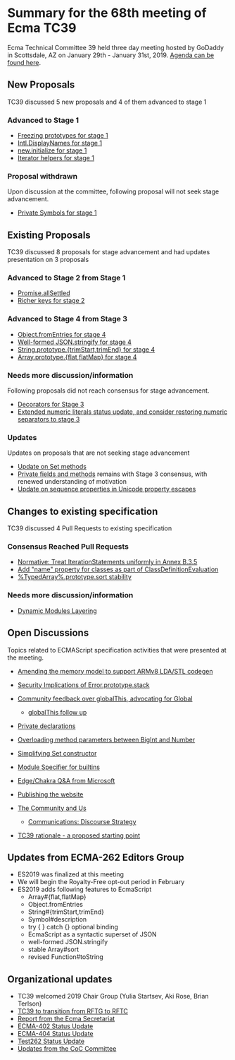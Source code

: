 # Summary for the 68th meeting of Ecma TC39

Ecma Technical Committee 39 held three day meeting hosted by GoDaddy in Scottsdale, AZ on January 29th - January 31st, 2019. [Agenda can be found here](https://github.com/tc39/agendas/blob/master/2019/01.md).

## New Proposals
TC39 discussed 5 new proposals and 4 of them advanced to stage 1
### Advanced to Stage 1
- [Freezing prototypes for stage 1](jan-31.md#freezing-prototypes-for-stage-1) 
- [Intl.DisplayNames for stage 1](jan-31.md#intldisplaynames-for-stage-1)
- [new.initialize for stage 1](jan-31.md#newinitialize-for-stage-1)
- [Iterator helpers for stage 1](jan-31.md#iterator-helpers-for-stage-1)
### Proposal withdrawn
Upon discussion at the committee, following proposal will not seek stage advancement.
- [Private Symbols for stage 1](jan-31.md#private-symbols-for-stage-1)
## Existing Proposals
TC39 discussed 8 proposals for stage advancement and had updates presentation on 3 proposals
### Advanced to Stage 2 from Stage 1
- [Promise.allSettled](jan-30.md#promiseallsettled)
- [Richer keys for stage 2](jan-30.md#richer-keys-for-stage-2)
### Advanced to Stage 4 from Stage 3
- [Object.fromEntries for stage 4](jan-29.md#objectfromentries-for-stage-4)
- [Well-formed JSON.stringify for stage 4](jan-29.md#well-formed-jsonstringify-for-stage-4)
- [String.prototype.{trimStart,trimEnd} for stage 4](jan-29,md#stringprototypetrimstarttrimend-for-stage-4)
- [Array.prototype.{flat,flatMap} for stage 4](jan-29.md#arrayprototypeflatflatmap-for-stage-4)

### Needs more discussion/information
Following proposals did not reach consensus for stage advancement.

- [Decorators for Stage 3](jan-30.md#decorators-for-stage-3)
- [Extended numeric literals status update, and consider restoring numeric separators to stage 3](jan-30.md#extended-numeric-literals-status-update-and-consider-restoring-numeric-separators-to-stage-3)
### Updates
Updates on proposals that are not seeking stage advancement
- [Update on Set methods](jan-29.md#update-on-set-methods)
- [Private fields and methods](jan-30.md#private-fields-and-methods-refresher) remains with Stage 3 consensus, with renewed understanding of motivation
- [Update on sequence properties in Unicode property escapes](jan-31.md#update-on-sequence-properties-in-unicode-property-escapes)

## Changes to existing specification
TC39 discussed 4 Pull Requests to existing specification
### Consensus Reached Pull Requests 
- [Normative: Treat IterationStatements uniformly in Annex B.3.5](jan-29.md#normative-treat-iterationstatements-uniformly-in-annex-b35)
- [Add "name" property for classes as part of ClassDefinitionEvaluation](jan-29.md#add-name-property-for-classes-as-part-of-classdefinitionevaluation)
- [%TypedArray%.prototype.sort stability](jan-29.md#typedarrayprototypesort-stability)

### Needs more discussion/information
- [Dynamic Modules Layering](jan-30.md#dynamic-modules-layering)

## Open Discussions 
Topics related to ECMAScript specification activities that were presented at the meeting.

- [Amending the memory model to support ARMv8 LDA/STL codegen](jan-30.md#amending-the-memory-model-to-support-armv8-ldastl-codegen)
- [Security Implications of Error.prototype.stack](jan-29.md#security-implications-of-errorprototypestack)
- [Community feedback over globalThis, advocating for Global](jana-29.md#community-developers-and-educators-feedback-over-globalthis-advocating-for-global)
  - [globalThis follow up](jan-31.md#globalthis-follow-up)
- [Private declarations](jan-31.md#private-declarations)
- [Overloading method parameters between BigInt and Number](jan-31.md#overloading-method-parameters-between-bigint-and-number-just-say-no)
- [Simplifying Set constructor](jan-31.md#simplifying-set-constructor)
- [Module Specifier for builtins](jan-31.md#module-specifier-for-builtins)

- [Edge/Chakra Q&A from Microsoft](jan-29.md#edgechakra-qa-from-microsoft-brian-terlson--kevin-smith)
- [Publishing the website](jan-29.md#publishing-the-website)
- [The Community and Us](jan-29.md#the-community-and-us)
  - [Communications: Discourse Strategy](jan-30#discourse-strategy)

- [TC39 rationale - a proposed starting point](jan-31.md#tc39-rationale---a-proposed-starting-point)

## Updates from ECMA-262 Editors Group
- ES2019 was finalized at this meeting
- We will begin the Royalty-Free opt-out period in February
- ES2019 adds following features to EcmaScript
  - Array#{flat,flatMap}
  - Object.fromEntries
  - String#{trimStart,trimEnd}
  - Symbol#description
  - try { } catch {} optional binding
  - EcmaScript as a syntactic superset of JSON
  - well-formed JSON.stringify
  - stable Array#sort
  - revised Function#toString


## Organizational updates
- TC39 welcomed 2019 Chair Group (Yulia Startsev, Aki Rose, Brian Terlson)
- [TC39 to transition from RFTG to RFTC](jan-29.md#tc39-to-transition-from-rftg-to-rftc)
- [Report from the Ecma Secretariat](jan-29.md#report-from-the-ecma-secretariat)
- [ECMA-402 Status Update](jan-29.md#ecma-402-status-update)
- [ECMA-404 Status Update](jan-29.md#ecma-404-status-update)
- [Test262 Status Update](jan-29.md#test262-status-update)
- [Updates from the CoC Committee](jan-29.md#updates-from-the-coc-committee)

